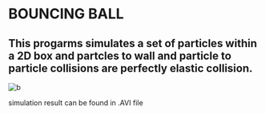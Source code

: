 # BOUNCING BALL

## This progarms simulates a set of particles within a 2D box and partcles to wall and particle to particle collisions are perfectly elastic collision.



![b](https://user-images.githubusercontent.com/38829310/48300584-4c737680-e506-11e8-82d7-b5b70ffefac0.PNG)

simulation result can be found in .AVI file 
